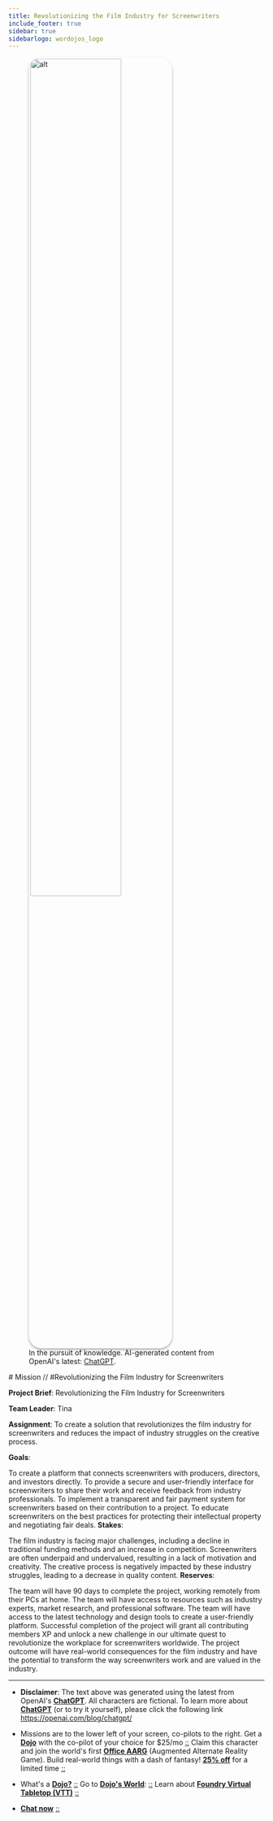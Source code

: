 ```yaml
---
title: Revolutionizing the Film Industry for Screenwriters
include_footer: true
sidebar: true
sidebarlogo: wordojos_logo
---
```

<figure>
    <img src='/uploads/mechs/Barista.png' style="width: 65%;height: 65%;padding: 3px; box-shadow: 0 3px 5px rgba(0,0,0,.3);border-radius: 25px;overflow: hidden;border: none;" align="middle"; alt='alt'; alt='student in hoody with laptop';/>
    <figcaption>In the pursuit of knowledge.  AI-generated content from OpenAI's latest: <a href="https://openai.com/blog/chatgpt/" >ChatGPT</a>.</figcaption>
</figure>
# Mission // #Revolutionizing the Film Industry for Screenwriters

**Project Brief**: Revolutionizing the Film Industry for Screenwriters

**Team Leader**: Tina

**Assignment**: To create a solution that revolutionizes the film industry for screenwriters and reduces the impact of industry struggles on the creative process.

**Goals**:

To create a platform that connects screenwriters with producers, directors, and investors directly.
To provide a secure and user-friendly interface for screenwriters to share their work and receive feedback from industry professionals.
To implement a transparent and fair payment system for screenwriters based on their contribution to a project.
To educate screenwriters on the best practices for protecting their intellectual property and negotiating fair deals.
**Stakes**:

The film industry is facing major challenges, including a decline in traditional funding methods and an increase in competition.
Screenwriters are often underpaid and undervalued, resulting in a lack of motivation and creativity.
The creative process is negatively impacted by these industry struggles, leading to a decrease in quality content.
**Reserves**:

The team will have 90 days to complete the project, working remotely from their PCs at home.
The team will have access to resources such as industry experts, market research, and professional software.
The team will have access to the latest technology and design tools to create a user-friendly platform.
Successful completion of the project will grant all contributing members XP and unlock a new challenge in our ultimate quest to revolutionize the workplace for screenwriters worldwide. The project outcome will have real-world consequences for the film industry and have the potential to transform the way screenwriters work and are valued in the industry.

---

* **Disclaimer**: The text above was generated using the latest from OpenAI's [**ChatGPT**](https://openai.com/blog/chatgpt/).  All characters are fictional.  To learn more about [**ChatGPT**](https://openai.com/blog/chatgpt/) (or to try it yourself), please click the following link https://openai.com/blog/chatgpt/

* Missions are to the lower left of your screen, co-pilots to the right. Get a [**Dojo**](https://workmates.live/marketplace) with the co-pilot of your choice for $25/mo [::](https://workmates.live/marketplace)  Claim this character and join the world's first [**Office AARG**](https://dojos.world) (Augmented Alternate Reality Game). Build real-world things with a dash of fantasy! [**25% off**](https://blog.workdojos.com/deal-on-a-dojo) for a limited time [::](https://blog.workdojos.com/deal-on-a-dojo) 

* What's a [**Dojo?**](https://workdojos.com) [::](https://workdojos.com)  Go to [**Dojo's World**](https://dojos.world): [::](https://dojos.world)  Learn about [**Foundry Virtual Tabletop (VTT)**](https://foundryvtt.com) [::](https://foundryvtt.com/)

* [**Chat now**](https://chat.workmates.live/channel/support) [::](https://chat.workmates.live/channel/support)